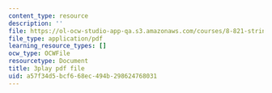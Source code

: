 ```yaml
---
content_type: resource
description: ''
file: https://ol-ocw-studio-app-qa.s3.amazonaws.com/courses/8-821-string-theory-and-holographic-duality-fall-2014/a57f34d5bcf668ec494b298624768031_jhyWwA_bJ5A.pdf
file_type: application/pdf
learning_resource_types: []
ocw_type: OCWFile
resourcetype: Document
title: 3play pdf file
uid: a57f34d5-bcf6-68ec-494b-298624768031
---
```

